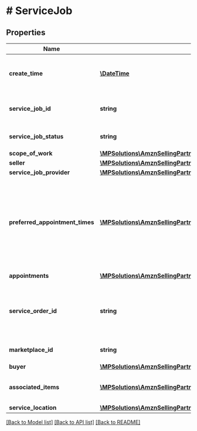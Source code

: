 # # ServiceJob

## Properties

Name | Type | Description | Notes
------------ | ------------- | ------------- | -------------
**create_time** | [**\DateTime**](\DateTime.md) | The date and time of the creation of the job, in ISO 8601 format. | [optional]
**service_job_id** | **string** | Amazon identifier for the service job. | [optional]
**service_job_status** | **string** | The status of the service job. | [optional]
**scope_of_work** | [**\MPSolutions\AmznSellingPartnerApi\Models\Services\ScopeOfWork**](ScopeOfWork.md) |  | [optional]
**seller** | [**\MPSolutions\AmznSellingPartnerApi\Models\Services\Seller**](Seller.md) |  | [optional]
**service_job_provider** | [**\MPSolutions\AmznSellingPartnerApi\Models\Services\ServiceJobProvider**](ServiceJobProvider.md) |  | [optional]
**preferred_appointment_times** | [**\MPSolutions\AmznSellingPartnerApi\Models\Services\AppointmentTime[]**](AppointmentTime.md) | A list of appointment windows preferred by the buyer. Included only if the buyer selected appointment windows when creating the order. | [optional]
**appointments** | [**\MPSolutions\AmznSellingPartnerApi\Models\Services\Appointment[]**](Appointment.md) | A list of appointments. | [optional]
**service_order_id** | **string** | The Amazon-defined identifier for an order placed by the buyer, in 3-7-7 format. | [optional]
**marketplace_id** | **string** | The marketplace identifier. | [optional]
**buyer** | [**\MPSolutions\AmznSellingPartnerApi\Models\Services\Buyer**](Buyer.md) |  | [optional]
**associated_items** | [**\MPSolutions\AmznSellingPartnerApi\Models\Services\AssociatedItem[]**](AssociatedItem.md) | A list of items associated with the service job. | [optional]
**service_location** | [**\MPSolutions\AmznSellingPartnerApi\Models\Services\ServiceLocation**](ServiceLocation.md) |  | [optional]

[[Back to Model list]](../../README.md#models) [[Back to API list]](../../README.md#endpoints) [[Back to README]](../../README.md)
